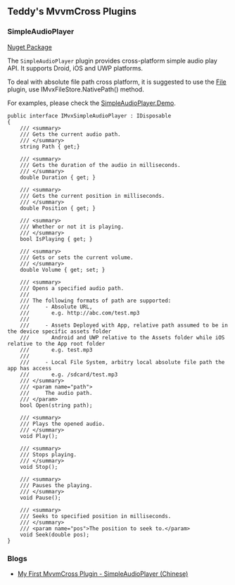 ## Teddy's MvvmCross Plugins

### SimpleAudioPlayer

[Nuget Package](https://www.nuget.org/packages/Teddy.MvvmCross.Plugin.SimpleAudioPlayer/)

The `SimpleAudioPlayer` plugin provides cross-platform simple audio play API. It supports Droid, iOS and UWP platforms.

To deal with absolute file path cross platform, it is suggested to use the [File](https://github.com/MvvmCross/MvvmCross-Plugins/tree/master/File) plugin, use IMvxFileStore.NativePath() method.

For examples, please check the [SimpleAudioPlayer.Demo](https://github.com/teddymacn/Teddy-MvvmCross-Plugins/tree/master/SimpleAudioPlayer).

    public interface IMvxSimpleAudioPlayer : IDisposable
    {
        /// <summary>
        /// Gets the current audio path.
        /// </summary>
        string Path { get;}

        /// <summary>
        /// Gets the duration of the audio in milliseconds.
        /// </summary>
        double Duration { get; }

        /// <summary>
        /// Gets the current position in milliseconds.
        /// </summary>
        double Position { get; }

        /// <summary>
        /// Whether or not it is playing.
        /// </summary>
        bool IsPlaying { get; }

        /// <summary>
        /// Gets or sets the current volume.
        /// </summary>
        double Volume { get; set; }

        /// <summary>
        /// Opens a specified audio path.
        /// 
        /// The following formats of path are supported:
        ///     - Absolute URL, 
        ///       e.g. http://abc.com/test.mp3
        ///       
        ///     - Assets Deployed with App, relative path assumed to be in the device specific assets folder
        ///       Android and UWP relative to the Assets folder while iOS relative to the App root folder
        ///       e.g. test.mp3
        ///       
        ///     - Local File System, arbitry local absolute file path the app has access
        ///       e.g. /sdcard/test.mp3
        /// </summary>
        /// <param name="path">
        ///     The audio path.
        /// </param>
        bool Open(string path);

        /// <summary>
        /// Plays the opened audio.
        /// </summary>
        void Play();

        /// <summary>
        /// Stops playing.
        /// </summary>
        void Stop();

        /// <summary>
        /// Pauses the playing.
        /// </summary>
        void Pause();

        /// <summary>
        /// Seeks to specified position in milliseconds.
        /// </summary>
        /// <param name="pos">The position to seek to.</param>
        void Seek(double pos);
    }

### Blogs

- [My First MvvmCross Plugin - SimpleAudioPlayer (Chinese)](http://www.cnblogs.com/teddyma/p/xamarin_mvvmcross_plugin_simpleaudioplayer.html)
